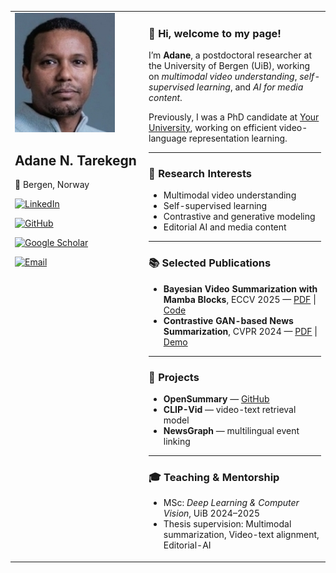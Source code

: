 <html>
<head>
    <title>Adane N. Tarekegn</title>
</head>
<body>
    <table>
        <tr>
            <td width="200px" valign="top">
                <img src="images/ad.jpg" width="160" alt="Adane N. Tarekegn" />
                <h2>Adane N. Tarekegn</h2>
                <p>📍 Bergen, Norway</p>
                <p>
                    <a href="https://www.linkedin.com/in/yourprofile">
                        <img src="https://img.shields.io/badge/-LinkedIn-0077B5?style=flat&logo=linkedin&logoColor=white" alt="LinkedIn">
                    </a>
                </p>
                <p>
                    <a href="https://github.com/adanent">
                        <img src="https://img.shields.io/badge/-GitHub-181717?style=flat&logo=github&logoColor=white" alt="GitHub">
                    </a>
                </p>
                <p>
                    <a href="https://scholar.google.com/citations?user=yourID">
                        <img src="https://img.shields.io/badge/-Google%20Scholar-4285F4?style=flat&logo=google-scholar&logoColor=white" alt="Google Scholar">
                    </a>
                </p>
                <p>
                    <a href="mailto:adane.tarekegn@uib.no">
                        <img src="https://img.shields.io/badge/-Email-D14836?style=flat&logo=gmail&logoColor=white" alt="Email">
                    </a>
                </p>
            </td>
            <td valign="top">
                <h3>👋 Hi, welcome to my page!</h3>
                <p>I’m <strong>Adane</strong>, a postdoctoral researcher at the University of Bergen (UiB), working on <em>multimodal video understanding</em>, <em>self-supervised learning</em>, and <em>AI for media content</em>.</p>
                <p>Previously, I was a PhD candidate at <a href="#">Your University</a>, working on efficient video-language representation learning.</p>
                <hr>
                <h3>🧠 Research Interests</h3>
                <ul>
                    <li>Multimodal video understanding</li>
                    <li>Self-supervised learning</li>
                    <li>Contrastive and generative modeling</li>
                    <li>Editorial AI and media content</li>
                </ul>
                <hr>
                <h3>📚 Selected Publications</h3>
                <ul>
                    <li><strong>Bayesian Video Summarization with Mamba Blocks</strong>, ECCV 2025 — <a href="#">PDF</a> | <a href="#">Code</a></li>
                    <li><strong>Contrastive GAN-based News Summarization</strong>, CVPR 2024 — <a href="#">PDF</a> | <a href="#">Demo</a></li>
                </ul>
                <hr>
                <h3>🚀 Projects</h3>
                <ul>
                    <li><strong>OpenSummary</strong> — <a href="https://github.com/adanent/opensummary">GitHub</a></li>
                    <li><strong>CLIP-Vid</strong> — video-text retrieval model</li>
                    <li><strong>NewsGraph</strong> — multilingual event linking</li>
                </ul>
                <hr>
                <h3>🎓 Teaching & Mentorship</h3>
                <ul>
                    <li>MSc: <em>Deep Learning & Computer Vision</em>, UiB 2024–2025</li>
                    <li>Thesis supervision: Multimodal summarization, Video-text alignment, Editorial-AI</li>
                </ul>
            </td>
        </tr>
    </table>
</body>
</html>
